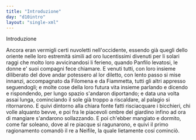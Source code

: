 ```yaml
---
title: "Introduzione"
day: "d10intro"
layout: "single-xml"
---
```

<div id="d10intro" type="introduction">
<head>Introduzione</head>
<p>
<milestone id="p10980002"/>Ancora eran vermigli certi nuvoletti nell'occidente, essendo già quegli dello oriente nelle loro estremità simili ad oro lucentissimi divenuti per li solari raggi che molto loro avvicinandosi li ferieno, quando 
          <name persref="panfilo" type="person">Panfilo</name> levatosi, le donne e' suoi compagni fece chiamare. 
          <milestone id="p10980003"/>E venuti tutti, con loro insieme diliberato del dove andar potessero al lor diletto, con lento passo si mise innanzi, accompagnato da 
          <name persref="filomena" type="person">Filomena</name> e da 
          <name persref="fiammetta" type="person">Fiammetta</name>, tutti gli altri appresso seguendogli; e molte cose della loro futura vita insieme parlando e dicendo e rispondendo, per lungo spazio s'andaron diportando; e data una volta assai lunga, cominciando il sole già troppo a riscaldare, al 
          <name placeref="palagiobrigata-02" type="place">palagio</name> si ritornarono. 
          <milestone id="p10980004"/>E quivi dintorno alla 
          <name placeref="fontebrigata-01" type="place">chiara fonte</name> fatti risciacquare i bicchieri, chi volle alquanto bevve, e poi fra le piacevoli ombre del 
          <name placeref="giardinobrigata-01" type="place">giardino</name> infino ad ora di mangiare s'andarono sollazzando. E poi ch'ebber mangiato e dormito, come far soleano, dove al re piacque si ragunarono, e quivi il primo ragionamento comandò il re a 
          <name persref="neifile" type="person">Neifile</name>, la quale lietamente cosí cominciò.</p>
</div>